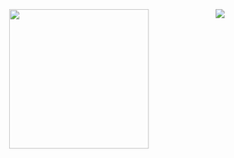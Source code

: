 <div align="center">
	<img align="center" src="https://media.giphy.com/media/ES4Vcv8zWfIt2/giphy.gif" width="250"/>
	<img align="right" src="https://github-readme-stats.vercel.app/api/top-langs/?username=soaresgabe&theme=algolia&hide_border=true"/>
</div> 
